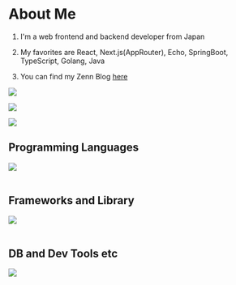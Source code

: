 # About Me

1. I'm a web frontend and backend developer from Japan

2. My favorites are React, Next.js(AppRouter), Echo, SpringBoot, TypeScript, Golang, Java

3. You can find my Zenn Blog [here](https://zenn.dev/daiten)

![](http://github-profile-summary-cards.vercel.app/api/cards/profile-details?username=daitenn&theme=default)

![](http://github-profile-summary-cards.vercel.app/api/cards/repos-per-language?username=daitenn&theme=default)

![](https://github-readme-stats.vercel.app/api/top-langs?username=daitenn&show_icons=true&locale=en&layout=compact)

## Programming Languages

<img src="https://skillicons.dev/icons?i=typescript,python,go,java" /> <br /><br />

## Frameworks and Library

<img src="https://skillicons.dev/icons?i=react,next,nuxt,nodejs,express,flask,fastapi,laravel,spring" /> <br /><br />

## DB and Dev Tools etc

<img src="https://skillicons.dev/icons?i=terraform,graphql,mysql,postgresql,docker,git,github,vscode,linux,aws,azure,figma,nginx" /> <br /><br />